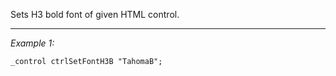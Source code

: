 Sets H3 bold font of given HTML control.


---
*Example 1:*
```sqf
_control ctrlSetFontH3B "TahomaB";
```